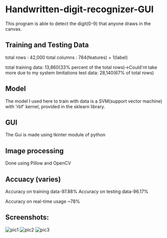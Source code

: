 # Handwritten-digit-recognizer-GUI
This program is able to detect the digit(0-9) that anyone draws in the canvas.

## Training and Testing Data
total rows : 42,000
total columns : 784(features) + 1(label)

total training data: 13,860(33% percent of the total rows)->Could'nt take more due to my system limitations
test data: 28,140(67% of total rows)
## Model
The model I used here to train with data is a SVM(support vector machine) with 'rbf' kernel, provided in the sklearn library.
## GUI
The Gui is made using tkinter module of python 
## Image processing
Done using Pillow and OpenCV

## Accuacy (varies)
Accuracy on training data-97.88%
Accuracy on testing data-96.17%

Accuracy on real-time usage ~78%

## Screenshots:
![pic1](https://user-images.githubusercontent.com/53531220/104904664-6b53da00-59a7-11eb-8489-1e8b5baaf6b0.JPG)
![pic2](https://user-images.githubusercontent.com/53531220/104904673-6ee76100-59a7-11eb-907c-961669a8ab5f.JPG)
![pic3](https://user-images.githubusercontent.com/53531220/104904681-71e25180-59a7-11eb-9731-7e89145512c0.JPG)

